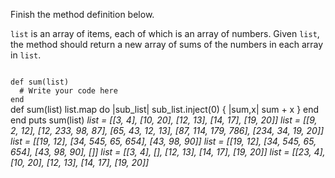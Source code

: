 Finish the method definition below.

`list` is an array of items, each of which is an array of numbers. Given `list`, the method should return a new array of sums of the numbers in each array in `list`.

<codeblock language="ruby" type="exercise" testMode="multipleInput">
<code>
def sum(list)
  # Write your code here
end
</code>

<solution>
def sum(list)
  list.map do |sub_list|
    sub_list.inject(0) { |sum,x| sum + x }
  end
end
</solution>

<testcases>
<caller>
puts sum(list)
</caller>
<testcase>
<i>
list = [[3, 4], [10, 20], [12, 13], [14, 17], [19, 20]]
</i>
</testcase>
<testcase>
<i>
list = [[9, 2, 12], [12, 233, 98, 87], [65, 43, 12, 13], [87, 114, 179, 786], [234, 34, 19, 20]]
</i>
</testcase>
<testcase>
<i>
list = [[19, 12], [34, 545, 65, 654], [43, 98, 90]]
</i>
</testcase>
<testcase>
<i>
list = [[19, 12], [34, 545, 65, 654], [43, 98, 90], []]
</i>
</testcase>
<testcase>
<i>
list = [[3, 4], [], [12, 13], [14, 17], [19, 20]]
</i>
</testcase>
<testcase>
<i>
list = [[23, 4], [10, 20], [12, 13], [14, 17], [19, 20]]
</i>
</testcase>
</testcases>
</codeblock>
